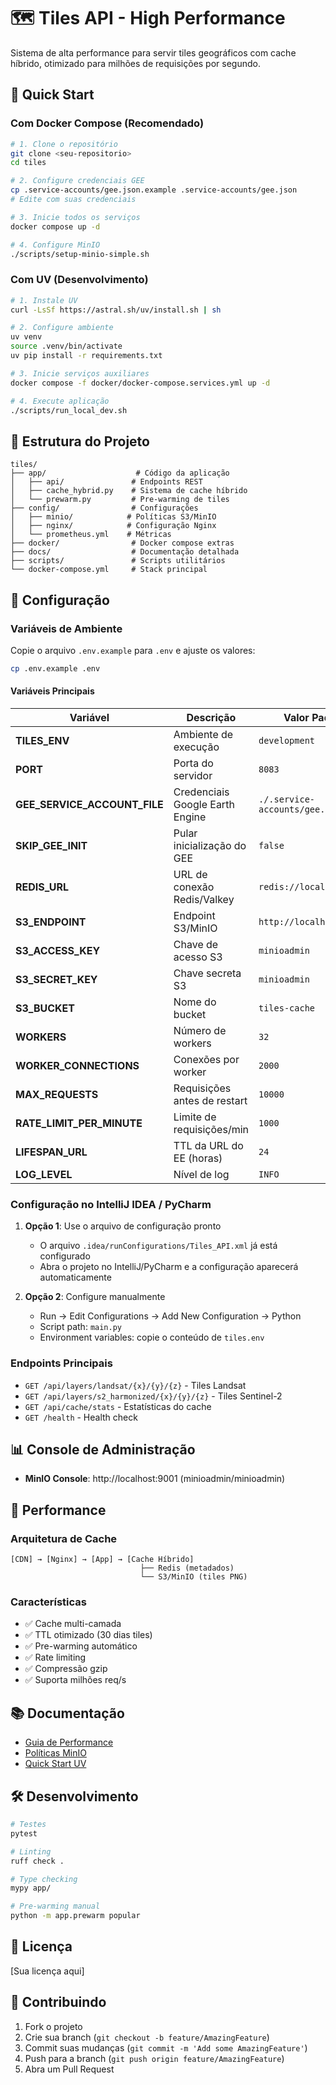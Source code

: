 # 🗺️ Tiles API - High Performance

Sistema de alta performance para servir tiles geográficos com cache híbrido, otimizado para milhões de requisições por segundo.

## 🚀 Quick Start

### Com Docker Compose (Recomendado)
```bash
# 1. Clone o repositório
git clone <seu-repositorio>
cd tiles

# 2. Configure credenciais GEE
cp .service-accounts/gee.json.example .service-accounts/gee.json
# Edite com suas credenciais

# 3. Inicie todos os serviços
docker compose up -d

# 4. Configure MinIO
./scripts/setup-minio-simple.sh
```

### Com UV (Desenvolvimento)
```bash
# 1. Instale UV
curl -LsSf https://astral.sh/uv/install.sh | sh

# 2. Configure ambiente
uv venv
source .venv/bin/activate
uv pip install -r requirements.txt

# 3. Inicie serviços auxiliares
docker compose -f docker/docker-compose.services.yml up -d

# 4. Execute aplicação
./scripts/run_local_dev.sh
```

## 📁 Estrutura do Projeto

```
tiles/
├── app/                    # Código da aplicação
│   ├── api/               # Endpoints REST
│   ├── cache_hybrid.py    # Sistema de cache híbrido
│   └── prewarm.py         # Pre-warming de tiles
├── config/                # Configurações
│   ├── minio/            # Políticas S3/MinIO
│   ├── nginx/            # Configuração Nginx
│   └── prometheus.yml    # Métricas
├── docker/                # Docker compose extras
├── docs/                  # Documentação detalhada
├── scripts/               # Scripts utilitários
└── docker-compose.yml     # Stack principal
```

## 🔧 Configuração

### Variáveis de Ambiente

Copie o arquivo `.env.example` para `.env` e ajuste os valores:

```bash
cp .env.example .env
```

#### Variáveis Principais

| Variável | Descrição | Valor Padrão |
|----------|-----------|---------------|
| **TILES_ENV** | Ambiente de execução | `development` |
| **PORT** | Porta do servidor | `8083` |
| **GEE_SERVICE_ACCOUNT_FILE** | Credenciais Google Earth Engine | `./.service-accounts/gee.json` |
| **SKIP_GEE_INIT** | Pular inicialização do GEE | `false` |
| **REDIS_URL** | URL de conexão Redis/Valkey | `redis://localhost:6379` |
| **S3_ENDPOINT** | Endpoint S3/MinIO | `http://localhost:9000` |
| **S3_ACCESS_KEY** | Chave de acesso S3 | `minioadmin` |
| **S3_SECRET_KEY** | Chave secreta S3 | `minioadmin` |
| **S3_BUCKET** | Nome do bucket | `tiles-cache` |
| **WORKERS** | Número de workers | `32` |
| **WORKER_CONNECTIONS** | Conexões por worker | `2000` |
| **MAX_REQUESTS** | Requisições antes de restart | `10000` |
| **RATE_LIMIT_PER_MINUTE** | Limite de requisições/min | `1000` |
| **LIFESPAN_URL** | TTL da URL do EE (horas) | `24` |
| **LOG_LEVEL** | Nível de log | `INFO` |

### Configuração no IntelliJ IDEA / PyCharm

1. **Opção 1**: Use o arquivo de configuração pronto
   - O arquivo `.idea/runConfigurations/Tiles_API.xml` já está configurado
   - Abra o projeto no IntelliJ/PyCharm e a configuração aparecerá automaticamente

2. **Opção 2**: Configure manualmente
   - Run → Edit Configurations → Add New Configuration → Python
   - Script path: `main.py`
   - Environment variables: copie o conteúdo de `tiles.env`

### Endpoints Principais
- `GET /api/layers/landsat/{x}/{y}/{z}` - Tiles Landsat
- `GET /api/layers/s2_harmonized/{x}/{y}/{z}` - Tiles Sentinel-2
- `GET /api/cache/stats` - Estatísticas do cache
- `GET /health` - Health check

## 📊 Console de Administração

- **MinIO Console**: http://localhost:9001 (minioadmin/minioadmin)

## 🚀 Performance

### Arquitetura de Cache
```
[CDN] → [Nginx] → [App] → [Cache Híbrido]
                             ├── Redis (metadados)
                             └── S3/MinIO (tiles PNG)
```

### Características
- ✅ Cache multi-camada
- ✅ TTL otimizado (30 dias tiles)
- ✅ Pre-warming automático
- ✅ Rate limiting
- ✅ Compressão gzip
- ✅ Suporta milhões req/s

## 📚 Documentação

- [Guia de Performance](docs/README_PERFORMANCE.md)
- [Políticas MinIO](docs/MINIO_POLICIES.md)
- [Quick Start UV](docs/QUICKSTART_UV.md)

## 🛠️ Desenvolvimento

```bash
# Testes
pytest

# Linting
ruff check .

# Type checking
mypy app/

# Pre-warming manual
python -m app.prewarm popular
```

## 📝 Licença

[Sua licença aqui]

## 🤝 Contribuindo

1. Fork o projeto
2. Crie sua branch (`git checkout -b feature/AmazingFeature`)
3. Commit suas mudanças (`git commit -m 'Add some AmazingFeature'`)
4. Push para a branch (`git push origin feature/AmazingFeature`)
5. Abra um Pull Request
